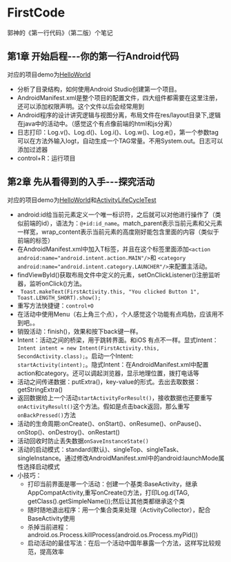 # FirstCode
郭神的《第一行代码》（第二版）个笔记
## 第1章 开始启程---你的第一行Android代码
对应的项目demo为[HelloWorld](./HelloWorld)
 - 分析了目录结构，如何使用Android Studio创建第一个项目。
 - AndroidManifest.xml是整个项目的配置文件，四大组件都需要在这里注册，还可以添加权限声明。这个文件以后会经常用到
 - Android程序的设计讲究逻辑与视图分离，布局文件在res/layout目录下,逻辑在java中的活动中。（感觉这个有点像前端的html和js分离）
 - 日志打印：Log.v()、Log.d()、Log.i()、Log.w()、Log.e()，第一个参数tag可以在方法外输入logt，自动生成一个TAG常量。不用System.out。日志可以添加过滤器
 - control+R：运行项目
## 第2章 先从看得到的入手---探究活动
对应的项目demo为[HelloWorld](./ActvityTest)和[ActivityLifeCycleTest](./ActivityLifeCycleTest)
- android:id给当前元素定义一个唯一标识符，之后就可以对他进行操作了（类似前端的id），语法为：`@+id:id_name`。match_parent表示当前元素和父元素一样宽，wrap_content表示当前元素的高度刚好能包含里面的内容（类似于前端的标签）
- 在AndroidManifest.xml中加入<intent-filter>T标签，并且在这个标签里面添加`<action android:name="android.intent.action.MAIN"/>`和 `<category android:name="android.intent.category.LAUNCHER"/>`来配置主活动。
- findViewById()获取布局文件中定义的元素，setOnClickListener()注册监听器，监听onClick()方法。
- ` Toast.makeText(FirstActivity.this, "You clicked Button 1", Toast.LENGTH_SHORT).show();`
- 重写方法快捷键：`control+O`
- 在活动中使用Menu（右上角三个点），个人感觉这个功能有点鸡肋，应该用不到吧。。
- 销毁活动：finish()，效果和按下back键一样。
- Intent：活动之间的桥梁，用于跳转界面。和iOS 有点不一样。显式Intent：`Intent intent = new Intent(FirstActivity.this, SecondActivity.class);`。启动一个Intent:`                startActivity(intent);`。隐式Intent：在AndroidManifest.xml中配置action和category。还可以调起浏览器，显示地理位置，拨打电话等
- 活动之间传递数据：putExtra()，key-value的形式。去出去取数据：getStringExtra()
- 返回数据给上一个活动`startActivityForResult()`，接收数据也还要重写`onActivityResult()`这个方法。假如是点击back返回，那么重写`onBackPressed()`方法
- 活动的生命周期:onCreate()、onStart()、onResume()、onPause()、onStop()、onDestroy()、onRestart()
- 活动回收时防止丢失数据`onSaveInstanceState()`
- 活动的启动模式：standard(默认)、singleTop、singleTask、singleInstance。通过修改AndroidManifest.xml中的android:launchMode属性选择启动模式
- 小技巧：
  - 打印当前界面是哪一个活动：创建一个基类:BaseActivity，继承AppCompatActivity,重写onCreate()方法，打印Log.d(TAG, getClass().getSimpleName());然后让其他类都继承这个类
  - 随时随地退出程序：用一个集合类来处理（ActivityCollector），配合BaseActivity使用
  - 杀掉当前进程：android.os.Process.killProcess(android.os.Process.myPid())
  - 启动活动的最佳写法：在后一个活动中国年暴露一个方法，这样写比较规范，提高效率



